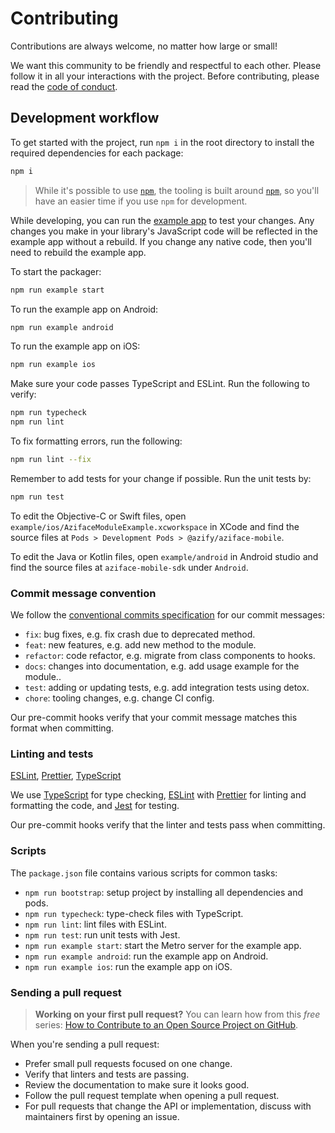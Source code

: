 # Contributing

Contributions are always welcome, no matter how large or small!

We want this community to be friendly and respectful to each other. Please follow it in all your interactions with the project. Before contributing, please read the [code of conduct](./CODE_OF_CONDUCT.md).

## Development workflow

To get started with the project, run `npm i` in the root directory to install the required dependencies for each package:

```sh
npm i
```

> While it's possible to use [`npm`](https://github.com/npm/cli), the tooling is built around [`npm`](https://docs.npmjs.com/), so you'll have an easier time if you use `npm` for development.

While developing, you can run the [example app](/example/) to test your changes. Any changes you make in your library's JavaScript code will be reflected in the example app without a rebuild. If you change any native code, then you'll need to rebuild the example app.

To start the packager:

```sh
npm run example start
```

To run the example app on Android:

```sh
npm run example android
```

To run the example app on iOS:

```sh
npm run example ios
```

Make sure your code passes TypeScript and ESLint. Run the following to verify:

```sh
npm run typecheck
npm run lint
```

To fix formatting errors, run the following:

```sh
npm run lint --fix
```

Remember to add tests for your change if possible. Run the unit tests by:

```sh
npm run test
```

To edit the Objective-C or Swift files, open `example/ios/AzifaceModuleExample.xcworkspace` in XCode and find the source files at `Pods > Development Pods > @azify/aziface-mobile`.

To edit the Java or Kotlin files, open `example/android` in Android studio and find the source files at `aziface-mobile-sdk` under `Android`.

### Commit message convention

We follow the [conventional commits specification](https://www.conventionalcommits.org/en) for our commit messages:

- `fix`: bug fixes, e.g. fix crash due to deprecated method.
- `feat`: new features, e.g. add new method to the module.
- `refactor`: code refactor, e.g. migrate from class components to hooks.
- `docs`: changes into documentation, e.g. add usage example for the module..
- `test`: adding or updating tests, e.g. add integration tests using detox.
- `chore`: tooling changes, e.g. change CI config.

Our pre-commit hooks verify that your commit message matches this format when committing.

### Linting and tests

[ESLint](https://eslint.org/), [Prettier](https://prettier.io/), [TypeScript](https://www.typescriptlang.org/)

We use [TypeScript](https://www.typescriptlang.org/) for type checking, [ESLint](https://eslint.org/) with [Prettier](https://prettier.io/) for linting and formatting the code, and [Jest](https://jestjs.io/) for testing.

Our pre-commit hooks verify that the linter and tests pass when committing.

### Scripts

The `package.json` file contains various scripts for common tasks:

- `npm run bootstrap`: setup project by installing all dependencies and pods.
- `npm run typecheck`: type-check files with TypeScript.
- `npm run lint`: lint files with ESLint.
- `npm run test`: run unit tests with Jest.
- `npm run example start`: start the Metro server for the example app.
- `npm run example android`: run the example app on Android.
- `npm run example ios`: run the example app on iOS.

### Sending a pull request

> **Working on your first pull request?** You can learn how from this _free_ series: [How to Contribute to an Open Source Project on GitHub](https://app.egghead.io/playlists/how-to-contribute-to-an-open-source-project-on-github).

When you're sending a pull request:

- Prefer small pull requests focused on one change.
- Verify that linters and tests are passing.
- Review the documentation to make sure it looks good.
- Follow the pull request template when opening a pull request.
- For pull requests that change the API or implementation, discuss with maintainers first by opening an issue.
